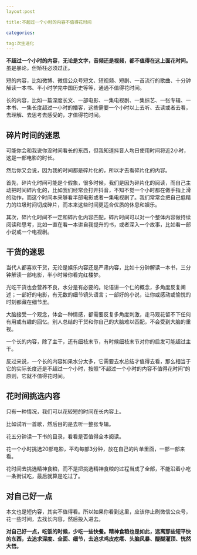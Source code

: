 ```yaml
---
layout:post

title:不超过一个小时的内容不值得花时间

categories: 

tag:次生进化
---
```


**不超过一个小时的内容，无论是文字，音频还是视频，都不值得在这上面花时间。** 虽是暴论，但矫枉必须过正。

短的内容，比如微博、微信公众号短文、短视频、短剧、一首流行的歌曲、十分钟解读一本书、半小时学完中国历史等等，通通不值得花时间。

长的内容，比如一篇深度长文、一部电影、一集电视剧、一集综艺、一张专辑、一本书、一集长度超过一小时的播客，这些需要一个小时以上去听、去读或者去看，去理解、去思考去感受的，才值得花时间。

## 碎片时间的迷思

可能你会和我说你没时间看长的东西，但我知道抖音人均日使用时间将近2小时，这是一部电影的时长。

然后你又会说，因为我的时间都是碎片化的，所以才去看碎片化的内容。

首先，碎片化时间可能是个假象，很多时候，我们是因为碎片化的阅读，而自己主动把时间碎片化的，比如我们经常会打开抖音，不知不觉一个小时都在做手指上滑的动作，而这个时间本来够看半部电影或者一集电视剧了。我们常常会把自己低精力的垃圾时间切成碎片，而本来这些时间更适合优质的休息和娱乐。

其次，碎片化时间不一定和碎片化内容匹配，碎片时间可以对一个整体内容做持续阅读和思考，比如一直在看一本讲自我提升的书，或者深入一个故事，比如看一部小说或一个电视剧。

## 干货的迷思

当代人都喜欢干货，无论是娱乐内容还是严肃内容，比如十分钟解读一本书，三分钟解读一部电影，半小时带你看完红楼梦。

光吃干货也会营养不良，水分是有必要的。论语讲一个仁的概念，多角度反复阐述；一部好的电影，有无数的细节镜头语言；一部好的小说，让你或感动或愉悦的时刻都藏在细节里。

大脑接受一个观念，体会一种情感，都需要反复多角度刺激，走马观花留不下任何有用或有趣的回忆。别人总结的干货和你自己的大脑难以匹配，不会受到大脑的重视。

一个长的内容，除了主干，还有细枝末节，有时候细枝末节对你的启发可能超过主干。

反过来说，一个长的内容如果水分太多，它需要去水总结才值得去看，那么相当于它的实际长度还是不超过一个小时，按照“不超过一个小时的内容不值得花时间”的原则，它就不值得花时间。

## 花时间挑选内容

只有一种情况，我们可以花较短的时间在长内容上。

比如试听一首歌，然后目的是去听一整张专辑。

花五分钟读一下书的目录，看看是否值得全本阅读。

花一个小时挑选20部电影，平均每部3分钟，放在自己的片单里面，一部一部来看。

花时间去挑选精神食粮，而不是把挑选精神食粮的过程当成了全部，不能沿着小吃一条街试吃，最后就算是吃过了。

## 对自己好一点

本文也是短内容，其实不值得看。所以如果你看到这里，应该停止刷微信公众号，花一些时间，去找长内容，然后投入进去。

**对自己好一点，吃饭的时候，少吃一些快餐。精神食粮也是如此，远离那些短平快的东西，去追求深度、全面、细节，去追求鸡皮疙瘩、头脑风暴、醍醐灌顶、恍然大悟。**
